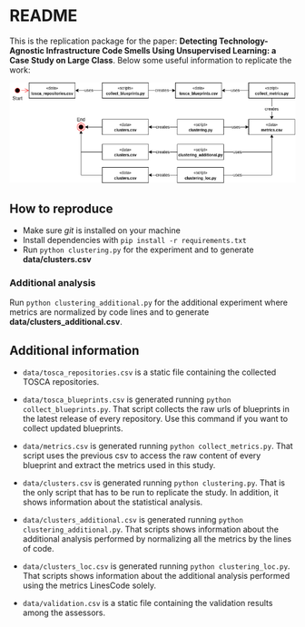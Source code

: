 # README

This is the replication package for the paper: **Detecting Technology-Agnostic Infrastructure Code Smells Using Unsupervised Learning: a Case Study on Large Class**.
Below some useful information to replicate the work:

<p align="center" width="100%">
    <img src="./pipeline.png"> 
</p>

## How to reproduce

* Make sure *git* is installed on your machine
* Install dependencies with `pip install -r requirements.txt`
* Run `python clustering.py` for the experiment and to generate **data/clusters.csv** 

### Additional analysis
Run `python clustering_additional.py` for the additional experiment where metrics are normalized by code lines and to 
generate **data/clusters_additional.csv**. 

## Additional information

* `data/tosca_repositories.csv` is a static file containing the collected TOSCA repositories.


* `data/tosca_blueprints.csv` is generated running `python collect_blueprints.py`. That script collects the raw urls of 
  blueprints in the latest release of every repository. Use this command if you want to collect updated blueprints.   


* `data/metrics.csv` is generated running `python collect_metrics.py`. That script uses the previous csv to access the 
  raw content of every blueprint and extract the metrics used in this study.


* `data/clusters.csv` is generated running `python clustering.py`. That is the only script that has to be run to
  replicate the study. In addition, it shows information about the statistical analysis.
  

* `data/clusters_additional.csv` is generated running `python clustering_additional.py`. That scripts shows information 
  about the additional analysis performed by normalizing all the metrics by the lines of code.


* `data/clusters_loc.csv` is generated running `python clustering_loc.py`. That scripts shows information about the 
  additional analysis performed using the metrics LinesCode solely.


* `data/validation.csv` is a static file containing the validation results among the assessors.  

